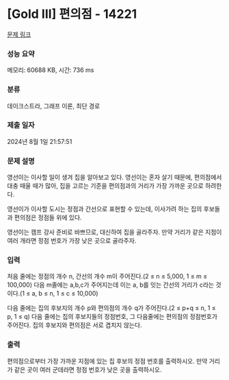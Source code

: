 # [Gold III] 편의점 - 14221 

[문제 링크](https://www.acmicpc.net/problem/14221) 

### 성능 요약

메모리: 60688 KB, 시간: 736 ms

### 분류

데이크스트라, 그래프 이론, 최단 경로

### 제출 일자

2024년 8월 1일 21:57:51

### 문제 설명

<p>영선이는 이사할 일이 생겨 집을 알아보고 있다. 영선이는 혼자 살기 때문에, 편의점에서 대충 때울 때가 많아, 집을 고르는 기준을 편의점과의 거리가 가장 가까운 곳으로 하려한다.</p>

<p>영선이가 이사할 도시는 정점과 간선으로 표현할 수 있는데, 이사가려 하는 집의 후보들과 편의점은 정점들 위에 있다.</p>

<p>영선이는 캠프 강사 준비로 바쁘므로, 대신하여 집을 골라주자. 만약 거리가 같은 지점이 여러 개라면 정점 번호가 가장 낮은 곳으로 골라주자.</p>

### 입력 

 <p>처음 줄에는 정점의 개수 n, 간선의 개수 m이 주어진다.(2 ≤ n ≤ 5,000, 1 ≤ m ≤ 100,000) 다음 m줄에는 a,b,c가 주어지는데 이는 a, b를 잇는 간선의 거리가 c라는 것이다.(1 ≤ a, b ≤ n, 1 ≤ c ≤ 10,000)</p>

<p>다음 줄에는 집의 후보지의 개수 p와 편의점의 개수 q가 주어진다.(2 ≤ p+q ≤ n, 1 ≤ p, 1 ≤ q) 다음 줄에는 집의 후보지들의 정점번호, 그 다음줄에는 편의점의 정점번호가 주어진다. 집의 후보지와 편의점은 서로 겹치지 않는다.</p>

### 출력 

 <p>편의점으로부터 가장 가까운 지점에 있는 집 후보의 정점 번호를 출력하시오. 만약 거리가 같은 곳이 여러 군데라면 정점 번호가 낮은 곳을 출력하시오.</p>

